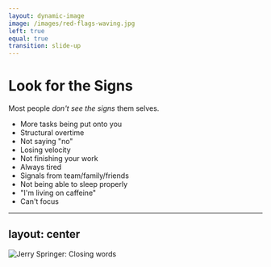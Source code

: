 ```yaml
---
layout: dynamic-image
image: /images/red-flags-waving.jpg
left: true
equal: true
transition: slide-up
---
```

# Look for the Signs

Most people _don't see the signs_ them selves.

- More tasks being put onto you
- Structural overtime
- Not saying "no"
- Losing velocity
- Not finishing your work
- Always tired
- Signals from team/family/friends
- Not being able to sleep properly
- "I'm living on caffeine"
- Can't focus

---
layout: center
---
![Jerry Springer: Closing words](/images/jerry-springer-closing-words.gif)
